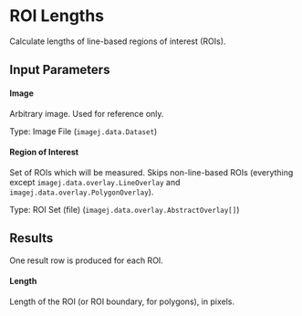 ROI Lengths
===========

Calculate lengths of line-based regions of interest (ROIs).

Input Parameters
----------------

#### Image

Arbitrary image. Used for reference only.

Type: Image File (`imagej.data.Dataset`)

#### Region of Interest

Set of ROIs which will be measured. Skips non-line-based
ROIs (everything except `imagej.data.overlay.LineOverlay`
and `imagej.data.overlay.PolygonOverlay`).

Type: ROI Set (file) (`imagej.data.overlay.AbstractOverlay[]`)

Results
-------

One result row is produced for each ROI.

#### Length

Length of the ROI (or ROI boundary, for polygons),
in pixels.
